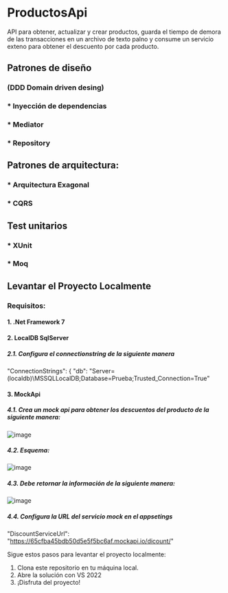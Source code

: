 # ProductosApi

API para obtener, actualizar y crear productos, guarda el tiempo de demora de las transacciones en un archivo de texto palno y consume un servicio exteno para obtener el descuento por cada producto.

## Patrones de diseño 
### (DDD Domain driven desing)

### * Inyección de dependencias
### * Mediator
### * Repository

## Patrones de arquitectura:

### * Arquitectura Exagonal
### * CQRS

## Test unitarios
### * XUnit
### * Moq

## Levantar el Proyecto Localmente

### Requisitos:

#### 1. .Net Framework 7
#### 2. LocalDB SqlServer
##### 2.1. Configura el connectionstring de la siguiente manera
  "ConnectionStrings": {
    "db": "Server=(localdb)\\MSSQLLocalDB;Database=Prueba;Trusted_Connection=True"
#### 3. MockApi 
##### 4.1.  Crea un mock api para obtener los descuentos del producto de la siguiente manera:
![image](https://github.com/SaraXimenaO/ProductosApi/assets/7612153/3ccafca2-21a8-46de-9b83-dd7f43c20810)
##### 4.2.  Esquema:
![image](https://github.com/SaraXimenaO/ProductosApi/assets/7612153/8b442a68-a3b7-46bc-b339-e1e93f07cd42)
##### 4.3. Debe retornar la información de la siguiente manera:
![image](https://github.com/SaraXimenaO/ProductosApi/assets/7612153/890047cf-f7d3-409a-a01c-fb8bcaed815a)
##### 4.4. Configura la URL del servicio mock en el appsetings
  "DiscountServiceUrl": "https://65cfba45bdb50d5e5f5bc6af.mockapi.io/dicount/"

Sigue estos pasos para levantar el proyecto localmente:

1. Clona este repositorio en tu máquina local.
2. Abre la solución con VS 2022
4. ¡Disfruta del proyecto!


